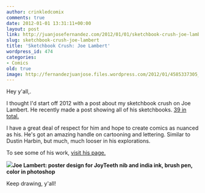 ```yaml
---
author: crinkledcomix
comments: true
date: 2012-01-01 13:31:11+00:00
layout: post
link: http://juanjosefernandez.com/2012/01/01/sketchbook-crush-joe-lambert/
slug: sketchbook-crush-joe-lambert
title: 'Sketchbook Crush: Joe Lambert'
wordpress_id: 474
categories:
- Comics
old: true
image: http://fernandezjuanjose.files.wordpress.com/2012/01/4585337305_123f292184_o.jpeg
---
```


Hey y'all,.

I thought I'd start off 2012 with a post about my sketchbook crush on Joe Lambert. He recently made a post showing all of his sketchbooks. [39 in total.](http://www.submarinesubmarine.com/2011/12/old-sketchbooks.html)

I have a great deal of respect for him and hope to create comics as nuanced as his. He's got an amazing handle on cartooning and lettering. Similar to Dustin Harbin, but much, much looser in his explorations.

To see some of his work, [visit his page.](http://www.submarinesubmarine.com/p/comics.html)

![](http://fernandezjuanjose.files.wordpress.com/2012/01/4585337305_123f292184_o.jpeg)**Joe Lambert: poster design for JoyTeeth nib and india ink, brush pen, color in photoshop**

Keep drawing, y'all!
